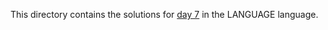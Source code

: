 This directory contains the solutions for [day 7](http://adventofcode.com/2016/day/7) in the LANGUAGE language.
